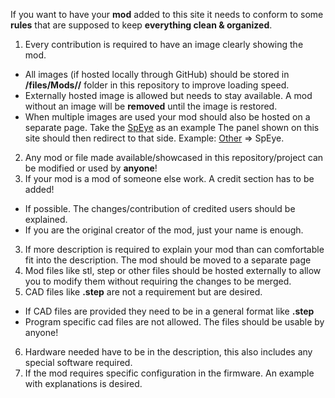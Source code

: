 If you want to have your **mod** added to this site it needs to conform to some **rules**
that are supposed to keep **everything clean & organized**.

1. Every contribution is required to have an image clearly showing the mod.
  - All images (if hosted locally through GitHub) should be stored in **/files/Mods/<your-username>/<your-mods-name>** folder
    in this repository to improve loading speed.
  - Externally hosted image is allowed but needs to stay available.
    A mod without an image will be **removed** until the image is restored.
  - When multiple images are used your mod should also be hosted on a separate page.
    Take the [SpEye](pages/mods/spy-eye.md) as an example
    The panel shown on this site should then redirect to that side. Example: [Other](#other) => SpEye.
2. Any mod or file made available/showcased
   in this repository/project can be modified or used by **anyone**!
3. If your mod is a mod of someone else work. A credit section has to be added!
  - If possible. The changes/contribution of credited users should be explained.
  - If you are the original creator of the mod, just your name is enough.
3. If more description is required to explain your mod than can comfortable fit into the description.
   The mod should be moved to a separate page
4. Mod files like stl, step or other files should be hosted externally
   to allow you to modify them without requiring the changes to be merged.
5. CAD files like **.step** are not a requirement but are desired.
  - If CAD files are provided they need to be in a general format like **.step**
  - Program specific cad files are not allowed. The files should be usable by anyone!
6. Hardware needed have to be in the description, this also includes any special software required.
7. If the mod requires specific configuration in the firmware. An example with explanations is desired.
